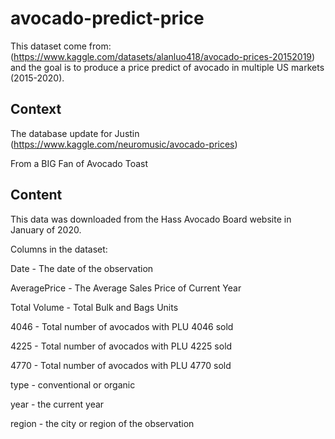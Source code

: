 # avocado-predict-price
This dataset come from: (https://www.kaggle.com/datasets/alanluo418/avocado-prices-20152019) and the goal is to produce a price predict of avocado in multiple US markets (2015-2020).

## Context
The database update for Justin (https://www.kaggle.com/neuromusic/avocado-prices)

From a BIG Fan of Avocado Toast

## Content
This data was downloaded from the Hass Avocado Board website in January of 2020.

Columns in the dataset:

  Date - The date of the observation

  AveragePrice - The Average Sales Price of Current Year

  Total Volume - Total Bulk and Bags Units

  4046 - Total number of avocados with PLU 4046 sold

  4225 - Total number of avocados with PLU 4225 sold

  4770 - Total number of avocados with PLU 4770 sold

  type - conventional or organic

  year - the current year

  region - the city or region of the observation

  